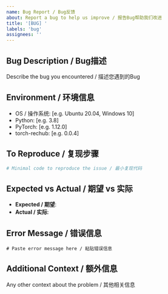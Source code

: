 ```yaml
---
name: Bug Report / Bug反馈
about: Report a bug to help us improve / 报告Bug帮助我们改进
title: '[BUG] '
labels: 'bug'
assignees: ''
---
```


## Bug Description / Bug描述

Describe the bug you encountered / 描述您遇到的Bug

## Environment / 环境信息

- OS / 操作系统: [e.g. Ubuntu 20.04, Windows 10]
- Python: [e.g. 3.8]
- PyTorch: [e.g. 1.12.0]
- torch-rechub: [e.g. 0.0.4]

## To Reproduce / 复现步骤

```python
# Minimal code to reproduce the issue / 最小复现代码
```

## Expected vs Actual / 期望 vs 实际

- **Expected / 期望**: 
- **Actual / 实际**: 

## Error Message / 错误信息

```
# Paste error message here / 粘贴错误信息
```

## Additional Context / 额外信息

Any other context about the problem / 其他相关信息 